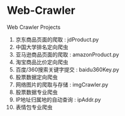 # Web-Crawler
Web Crawler Projects
1. 京东商品页面的爬取       :     jdProduct.py
2. 中国大学排名定向爬虫     
3. 亚马逊商品页面的爬取     :      amazonProduct.py
4. 淘宝商品比价定向爬虫
5. 百度/360搜索关键字提交   :     baidu360Key.py
6. 股票数据定向爬虫
7. 网络图片的爬取与存储      :     imgCrawler.py
8. 股票数据专业爬虫
9. IP地址归属地的自动查询    :     ipAddr.py
10. 表情包专业爬虫
